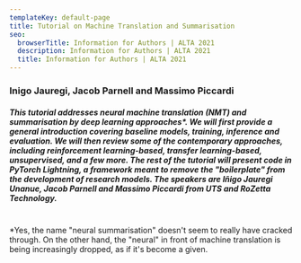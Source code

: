 ```yaml
---
templateKey: default-page
title: Tutorial on Machine Translation and Summarisation
seo:
  browserTitle: Information for Authors | ALTA 2021
  description: Information for Authors | ALTA 2021
  title: Information for Authors | ALTA 2021
---
```

### Inigo Jauregi, Jacob Parnell and Massimo Piccardi 


##### This tutorial addresses neural machine translation (NMT) and summarisation by deep learning approaches*. We will first provide a general introduction covering baseline models, training, inference and evaluation. We will then review some of the contemporary approaches, including reinforcement learning-based, transfer learning-based, unsupervised, and a few more. The rest of the tutorial will present code in PyTorch Lightning, a framework meant to remove the "boilerplate" from the development of research models. The speakers are Iñigo Jauregi Unanue, Jacob Parnell and Massimo Piccardi from UTS and RoZetta Technology.

<br>
*Yes, the name "neural summarisation" doesn't seem to really have cracked through. On the other hand, the "neural" in front of machine translation is being increasingly dropped, as if it's become a given.